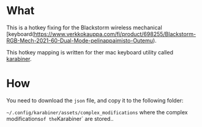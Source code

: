 # What

This is a hotkey fixing for the Blackstorm wireless mechanical [keyboard(https://www.verkkokauppa.com/fi/product/698255/Blackstorm-RGB-Mech-2021-60-Dual-Mode-pelinappaimisto-Outemu). 

This hotkey mapping is written for ther mac keyboard utility called [karabiner](https://karabiner-elements.pqrs.org/docs/json/location/).

# How

You need to download the `json` file, and copy it to the following folder:

`~/.config/karabiner/assets/complex_modifications` where the complex modifications` of the `Karabiner` are stored..
